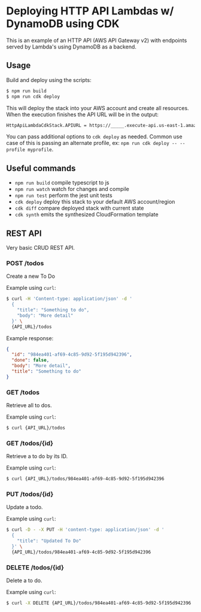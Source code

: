 # Deploying HTTP API Lambdas w/ DynamoDB using CDK

This is an example of an HTTP API (AWS API Gateway v2) with endpoints served by Lambda's using DynamoDB as a backend.

## Usage

Build and deploy using the scripts:

```bash
$ npm run build
$ npm run cdk deploy
```

This will deploy the stack into your AWS account and create all resources. When the execution finishes the API URL will be in the output:

```bash
HttpApiLambdaCdkStack.APIURL = https://_____.execute-api.us-east-1.amazonaws.com/
```

You can pass additional options to `cdk deploy` as needed. Common use case of this is passing an alternate profile, ex: `npm run cdk deploy -- --profile myprofile`.

## Useful commands

- `npm run build` compile typescript to js
- `npm run watch` watch for changes and compile
- `npm run test` perform the jest unit tests
- `cdk deploy` deploy this stack to your default AWS account/region
- `cdk diff` compare deployed stack with current state
- `cdk synth` emits the synthesized CloudFormation template

## REST API

Very basic CRUD REST API.

### POST /todos

Create a new To Do

Example using `curl`:

```bash
$ curl -H 'Content-type: application/json' -d '
  {
    "title": "Something to do",
    "body": "More detail"
  }' \
  {API_URL}/todos
```

Example response:

```json
{
  "id": "984ea401-af69-4c85-9d92-5f195d942396",
  "done": false,
  "body": "More detail",
  "title": "Something to do"
}
```

### GET /todos

Retrieve all to dos.

Example using `curl`:

```bash
$ curl {API_URL}/todos
```

### GET /todos/{id}

Retrieve a to do by its ID.

Example using `curl`:

```bash
$ curl {API_URL}/todos/984ea401-af69-4c85-9d92-5f195d942396
```

### PUT /todos/{id}

Update a todo.

Example using `curl`:

```bash
$ curl -D - -X PUT -H 'content-type: application/json' -d '
  {
    "title": "Updated To Do"
  }' \
  {API_URL}/todos/984ea401-af69-4c85-9d92-5f195d942396
```

### DELETE /todos/{id}

Delete a to do.

Example using `curl`:

```bash
$ curl -X DELETE {API_URL}/todos/984ea401-af69-4c85-9d92-5f195d942396
```
